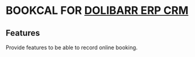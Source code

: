 # BOOKCAL FOR [DOLIBARR ERP CRM](https://www.bespo.et)

## Features

Provide features to be able to record online booking.

<!--
![Screenshot bookcal](img/screenshot_bookcal.png?raw=true "BookCal"){imgmd}
-->

